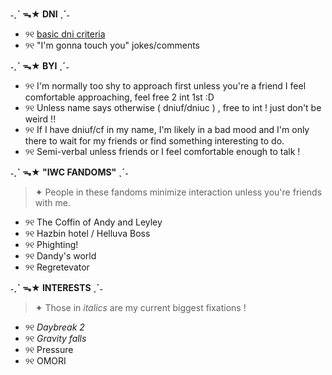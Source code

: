 **˗ˏˋ ᯓ★ DNI ˎˊ˗**
- ୨୧ [basic dni criteria](https://basic-dni.crd.co/) 
- ୨୧ "I'm gonna touch you" jokes/comments 

**˗ˏˋ ᯓ★ BYI ˎˊ˗**

- ୨୧ I'm normally too shy to approach first unless you're a friend I feel comfortable approaching, feel free 2 int 1st :D
- ୨୧ Unless name says otherwise ( dniuf/dniuc ) , free to int ! just don't be weird !!
- ୨୧ If I have dniuf/cf in my name, I'm likely in a bad mood and I'm only there to wait for my friends or find something interesting to do.
- ୨୧ Semi-verbal unless friends or I feel comfortable enough to talk !

**˗ˏˋ ᯓ★ "IWC FANDOMS" ˎˊ˗**
> ✦ People in these fandoms minimize interaction unless you're friends with me.
- ୨୧ The Coffin of Andy and Leyley
- ୨୧ Hazbin hotel / Helluva Boss
- ୨୧ Phighting!
- ୨୧ Dandy's world
- ୨୧ Regretevator

**˗ˏˋ ᯓ★ INTERESTS ˎˊ˗**
> ✦ Those in *italics* are my current biggest fixations !
- ୨୧ *Daybreak 2*
- ୨୧ *Gravity falls*
- ୨୧ Pressure
- ୨୧ OMORI

<!---
sealiiee/sealiiee is a ✨ special ✨ repository because its `README.md` (this file) appears on your GitHub profile.
You can click the Preview link to take a look at your changes.
--->
